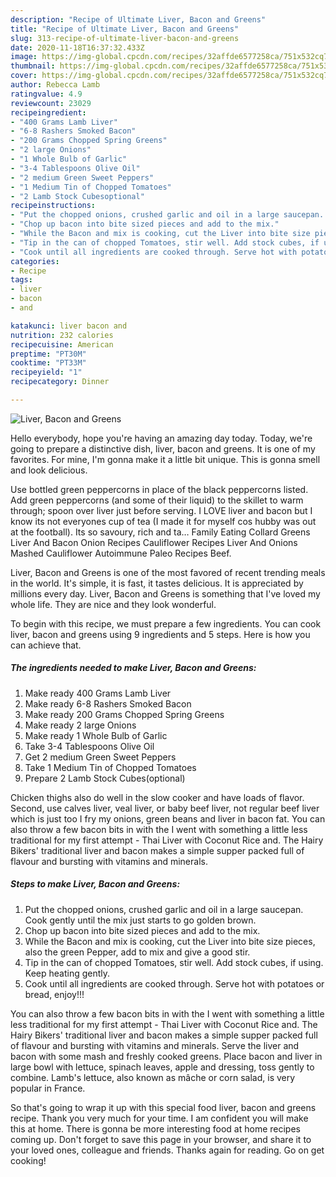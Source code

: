 ```yaml
---
description: "Recipe of Ultimate Liver, Bacon and Greens"
title: "Recipe of Ultimate Liver, Bacon and Greens"
slug: 313-recipe-of-ultimate-liver-bacon-and-greens
date: 2020-11-18T16:37:32.433Z
image: https://img-global.cpcdn.com/recipes/32affde6577258ca/751x532cq70/liver-bacon-and-greens-recipe-main-photo.jpg
thumbnail: https://img-global.cpcdn.com/recipes/32affde6577258ca/751x532cq70/liver-bacon-and-greens-recipe-main-photo.jpg
cover: https://img-global.cpcdn.com/recipes/32affde6577258ca/751x532cq70/liver-bacon-and-greens-recipe-main-photo.jpg
author: Rebecca Lamb
ratingvalue: 4.9
reviewcount: 23029
recipeingredient:
- "400 Grams Lamb Liver"
- "6-8 Rashers Smoked Bacon"
- "200 Grams Chopped Spring Greens"
- "2 large Onions"
- "1 Whole Bulb of Garlic"
- "3-4 Tablespoons Olive Oil"
- "2 medium Green Sweet Peppers"
- "1 Medium Tin of Chopped Tomatoes"
- "2 Lamb Stock Cubesoptional"
recipeinstructions:
- "Put the chopped onions, crushed garlic and oil in a large saucepan. Cook gently until the mix just starts to go golden brown."
- "Chop up bacon into bite sized pieces and add to the mix."
- "While the Bacon and mix is cooking, cut the Liver into bite size pieces, also the green Pepper, add to mix and give a good stir."
- "Tip in the can of chopped Tomatoes, stir well. Add stock cubes, if using. Keep heating gently."
- "Cook until all ingredients are cooked through. Serve hot with potatoes or bread, enjoy!!!"
categories:
- Recipe
tags:
- liver
- bacon
- and

katakunci: liver bacon and 
nutrition: 232 calories
recipecuisine: American
preptime: "PT30M"
cooktime: "PT33M"
recipeyield: "1"
recipecategory: Dinner

---
```



![Liver, Bacon and Greens](https://img-global.cpcdn.com/recipes/32affde6577258ca/751x532cq70/liver-bacon-and-greens-recipe-main-photo.jpg)

Hello everybody, hope you're having an amazing day today. Today, we're going to prepare a distinctive dish, liver, bacon and greens. It is one of my favorites. For mine, I'm gonna make it a little bit unique. This is gonna smell and look delicious.

Use bottled green peppercorns in place of the black peppercorns listed. Add green peppercorns (and some of their liquid) to the skillet to warm through; spoon over liver just before serving. I LOVE liver and bacon but I know its not everyones cup of tea (I made it for myself cos hubby was out at the football). Its so savoury, rich and ta… Family Eating Collard Greens Liver And Bacon Onion Recipes Cauliflower Recipes Liver And Onions Mashed Cauliflower Autoimmune Paleo Recipes Beef.

Liver, Bacon and Greens is one of the most favored of recent trending meals in the world. It's simple, it is fast, it tastes delicious. It is appreciated by millions every day. Liver, Bacon and Greens is something that I've loved my whole life. They are nice and they look wonderful.


To begin with this recipe, we must prepare a few ingredients. You can cook liver, bacon and greens using 9 ingredients and 5 steps. Here is how you can achieve that.

<!--inarticleads1-->

##### The ingredients needed to make Liver, Bacon and Greens:

1. Make ready 400 Grams Lamb Liver
1. Make ready 6-8 Rashers Smoked Bacon
1. Make ready 200 Grams Chopped Spring Greens
1. Make ready 2 large Onions
1. Make ready 1 Whole Bulb of Garlic
1. Take 3-4 Tablespoons Olive Oil
1. Get 2 medium Green Sweet Peppers
1. Take 1 Medium Tin of Chopped Tomatoes
1. Prepare 2 Lamb Stock Cubes(optional)


Chicken thighs also do well in the slow cooker and have loads of flavor. Second, use calves liver, veal liver, or baby beef liver, not regular beef liver which is just too I fry my onions, green beans and liver in bacon fat. You can also throw a few bacon bits in with the I went with something a little less traditional for my first attempt - Thai Liver with Coconut Rice and. The Hairy Bikers&#39; traditional liver and bacon makes a simple supper packed full of flavour and bursting with vitamins and minerals. 

<!--inarticleads2-->

##### Steps to make Liver, Bacon and Greens:

1. Put the chopped onions, crushed garlic and oil in a large saucepan. Cook gently until the mix just starts to go golden brown.
1. Chop up bacon into bite sized pieces and add to the mix.
1. While the Bacon and mix is cooking, cut the Liver into bite size pieces, also the green Pepper, add to mix and give a good stir.
1. Tip in the can of chopped Tomatoes, stir well. Add stock cubes, if using. Keep heating gently.
1. Cook until all ingredients are cooked through. Serve hot with potatoes or bread, enjoy!!!


You can also throw a few bacon bits in with the I went with something a little less traditional for my first attempt - Thai Liver with Coconut Rice and. The Hairy Bikers&#39; traditional liver and bacon makes a simple supper packed full of flavour and bursting with vitamins and minerals. Serve the liver and bacon with some mash and freshly cooked greens. Place bacon and liver in large bowl with lettuce, spinach leaves, apple and dressing, toss gently to combine. Lamb&#39;s lettuce, also known as mâche or corn salad, is very popular in France. 

So that's going to wrap it up with this special food liver, bacon and greens recipe. Thank you very much for your time. I am confident you will make this at home. There is gonna be more interesting food at home recipes coming up. Don't forget to save this page in your browser, and share it to your loved ones, colleague and friends. Thanks again for reading. Go on get cooking!
